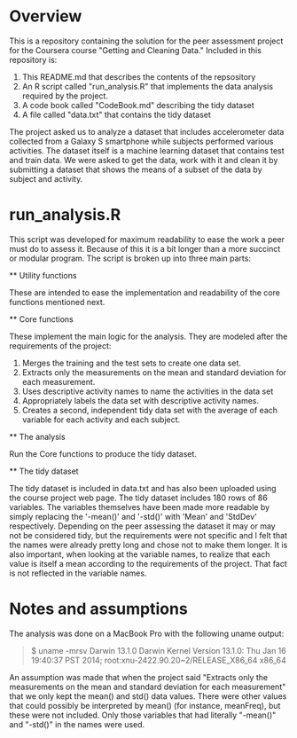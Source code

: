 # Overview
This is a repository containing the solution for the peer assessment project for the Coursera course "Getting and Cleaning Data."  Included in this repository is:

1. This README.md that describes the contents of the repsository
2. An R script called "run_analysis.R" that implements the data analysis required by the project.
3. A code book called "CodeBook.md" describing the tidy dataset
4. A file called "data.txt" that contains the tidy dataset

The project asked us to analyze a dataset that includes accelerometer data collected from a Galaxy S smartphone while subjects performed various activities.  The dataset itself is a machine learning dataset that contains test and train data.  We were asked to get the data, work with it and clean it by submitting a dataset that shows the means of a subset of the data by subject and activity.

# run_analysis.R
This script was developed for maximum readability to ease the work a peer must do to assess it.  Because of this it is a bit longer than a more succinct or modular program.  The script is broken up into three main parts:

** Utility functions

These are intended to ease the implementation and readability of the core functions mentioned next.

** Core functions

These implement the main logic for the analysis.  They are modeled after the requirements of the project:

1. Merges the training and the test sets to create one data set.
2. Extracts only the measurements on the mean and standard deviation for each measurement.
3. Uses descriptive activity names to name the activities in the data set
4. Appropriately labels the data set with descriptive activity names.
5. Creates a second, independent tidy data set with the average of each variable for each activity and each subject.

** The analysis

Run the Core functions to produce the tidy dataset.

** The tidy dataset

The tidy dataset is included in data.txt and has also been uploaded using the course project web page.  The tidy dataset includes 180 rows of 86 variables.  The variables themselves have been made more readable by simply replacing the '-mean()' and '-std()' with 'Mean' and 'StdDev' respectively.  Depending on the peer assessing the dataset it may or may not be considered tidy, but the requirements were not specific and I felt that the names were already pretty long and chose not to make them longer.  It is also important, when looking at the variable names, to realize that each value is itself a mean according to the requirements of the project.  That fact is not reflected in the variable names.

# Notes and assumptions

The analysis was done on a MacBook Pro with the following uname output:

> $ uname -mrsv
> Darwin 13.1.0 Darwin Kernel Version 13.1.0: Thu Jan 16 19:40:37 PST 2014; root:xnu-2422.90.20~2/RELEASE_X86_64 x86_64

An assumption was made that when the project said "Extracts only the measurements on the mean and standard deviation for each measurement" that we only kept the mean() and std() data values.  There were other values that could possibly be interpreted by mean() (for instance, meanFreq), but these were not included.  Only those variables that had literally "-mean()" and "-std()" in the names were used.